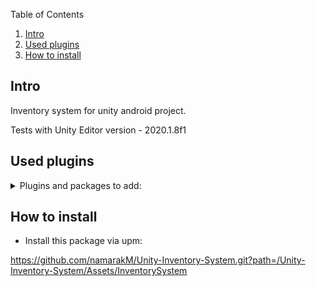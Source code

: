 Table of Contents
1. [Intro](#intro)
2. [Used plugins](#plugins-to-add)
3. [How to install](#how-to-install)


## Intro
Inventory system for unity android project.

Tests with Unity Editor version - 2020.1.8f1

## Used plugins
<details>
  <summary>Plugins and packages to add:</summary>
  
- UniRx - version 7.1.0 - https://github.com/neuecc/UniRx/releases/tag/7.1.0 - unity package - upm
  
- UniTask - version 2.0.36 - https://github.com/Cysharp/UniTask/releases/tag/2.0.36 - unity package - upm

- Extenject - version 9.2.0 - asset store

- Unity reorderable list - https://github.com/cfoulston/Unity-Reorderable-List - unity package - upm 

or 

Add to manifest

```yaml
{
  "dependencies": 
  {
    "com.cysharp.unitask": "https://github.com/Cysharp/UniTask.git?path=src/UniTask/Assets/Plugins/UniTask",
    "com.malee.reorderablelist": "https://github.com/cfoulston/Unity-Reorderable-List.git",
    "com.neuecc.unirx": "https://github.com/neuecc/UniRx.git?path=Assets/Plugins/UniRx/Scripts"
    ...
  }
}
```

and Extenject form asset store

</details>

## How to install
- Install this package via upm:

https://github.com/namarakM/Unity-Inventory-System.git?path=/Unity-Inventory-System/Assets/InventorySystem
